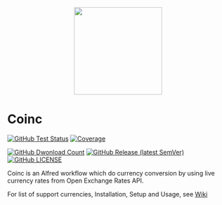 <div align="center">
    <img src="./src/icon.png" width="200" height="200">
</div>

# Coinc

[![GitHub Test Status](https://img.shields.io/github/actions/workflow/status/tomy0000000/Coinc/test.yml?branch=main&logo=github&color=ffa02e)](https://github.com/tomy0000000/Coinc/actions/workflows/test.yml)
[![Coverage](https://img.shields.io/codecov/c/github/tomy0000000/Coinc?logo=codecov&logoColor=white&color=ffa02e&token=ESgHfrrk6z)](https://codecov.io/gh/tomy0000000/Coinc)

[![GitHub Dwonload Count](https://img.shields.io/github/downloads/tomy0000000/Coinc/total?color=ffa02e)](https://github.com/tomy0000000/Coinc/releases)
[![GitHub Release (latest SemVer)](https://img.shields.io/github/v/release/tomy0000000/Coinc?color=ffa02e)](https://github.com/tomy0000000/Coinc/releases)
[![GitHub LICENSE](https://img.shields.io/github/license/tomy0000000/Coinc?color=ffa02e)](https://github.com/tomy0000000/Coinc/blob/main/LICENSE)

Coinc is an Alfred workflow which do currency conversion by using live currency rates from Open Exchange Rates API.

For list of support currencies, Installation, Setup and Usage, see [Wiki](../../wiki)
